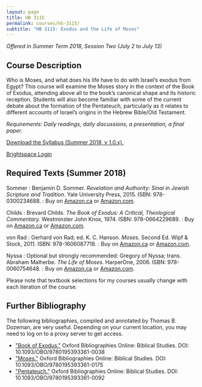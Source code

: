 ```yaml
---
layout: page
title: HB 3115
permalink: courses/hb-3115/
subtitle: "HB 3115: Exodus and the Life of Moses"
---
```


*Offered in Summer Term 2018, Session Two (July 2 to July 13)*

## Course Description

Who is Moses, and what does his life have to do with Israel’s exodus
from Egypt? This course will examine the Moses story in the context of
the Book of Exodus, attending above all to the book’s canonical shape
and its historic reception. Students will also become familiar with some
of the current debate about the formation of the Pentateuch,
particularly as it relates to different accounts of Israel’s origins in
the Hebrew Bible/Old Testament.

*Requirements: Daily readings, daily discussions, a presentation, a final paper.*

[Download the Syllabus (Summer 2018, v 1.0.x).](https://github.com/danieldriver/Syllabi/raw/master/HB/HB%203115-Exodus%20and%20Moses.pdf)

[Brightspace Login](https://smu.brightspace.com/d2l/login)

## Required Texts (Summer 2018)

Sommer
: Benjamin D. Sommer. *Revelation and Authority: Sinai in Jewish Scripture and Tradition.* Yale University Press, 2015. ISBN: 978-0300234688.
: Buy on [Amazon.ca](https://amzn.to/2uRJgUa) or [Amazon.com](https://amzn.to/2q3Kq9u).

Childs
: Brevard Childs. *The Book of Exodus: A Critical, Theological Commentary.* Westminster John Knox, 1974. ISBN: 978-0664229689.
: Buy on [Amazon.ca](https://amzn.to/2uOA6rC) or [Amazon.com](https://amzn.to/2EjB8LM).

von Rad
: Gerhard von Rad; ed. K. C. Hanson. *Moses.* Second Ed. Wipf & Stock, 2011. ISBN: 978-1606087718.
: Buy on [Amazon.ca](https://amzn.to/2q6tyin) or [Amazon.com](https://amzn.to/2q5HTfb).

Nyssa
: Optional but strongly recommended: Gregory of Nyssa; trans. Abraham Malherbe. *The Life of Moses.* HarperOne, 2006. ISBN: 978-0060754648.
: Buy on [Amazon.ca](https://amzn.to/2GWKrqg) or [Amazon.com](https://amzn.to/2JiTmRb).

Please note that textbook selections for my courses usually change with each iteration of the course.

## Further Bibliography

The following bibliographies, compiled and annotated by Thomas B. Dozeman, are very useful. Depending on your current location, you may need to log on to a proxy server to get access.

- ["Book of Exodus."](http://ezproxy.astheology.ns.ca:2048/login?url=http://www.oxfordbibliographies.com/view/document/obo-9780195393361/obo-9780195393361-0038.xml) Oxford Bibliographies Online: Biblical Studies. DOI: 10.1093/OBO/9780195393361-0038
- ["Moses."](http://ezproxy.astheology.ns.ca:2048/login?url=http://www.oxfordbibliographies.com/view/document/obo-9780195393361/obo-9780195393361-0175.xml) Oxford Bibliographies Online: Biblical Studies. DOI: 10.1093/OBO/9780195393361-0175
- ["Pentateuch."](http://ezproxy.astheology.ns.ca:2048/login?url=http://www.oxfordbibliographies.com/view/document/obo-9780195393361/obo-9780195393361-0092.xml) Oxford Bibliographies Online: Biblical Studies. DOI: 10.1093/OBO/9780195393361-0092
